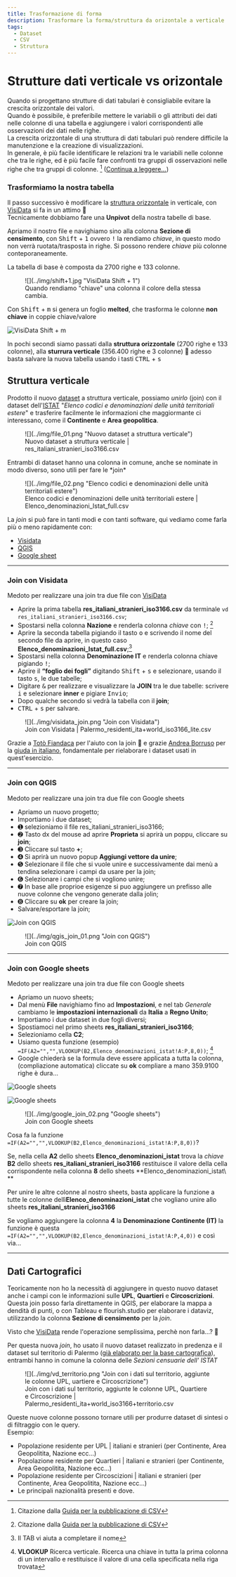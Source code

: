 ```yaml
---
title: Trasformazione di forma
description: Trasformare la forma/struttura da orizontale a verticale
tags:
  - Dataset
  - CSV
  - Struttura
---
```


# Strutture dati verticale vs orizontale
Quando si progettano strutture di dati tabulari è consigliabile evitare la crescita orizzontale dei valori. <br>
Quando è possibile, è preferibile mettere le variabili o gli attributi dei dati nelle colonne di una tabella e aggiungere i valori corrispondenti alle osservazioni dei dati nelle righe.<br>
La crescita orizzontale di una struttura di dati tabulari può rendere difficile la manutenzione e la creazione di visualizzazioni. <br>
In generale, è più facile identificare le relazioni tra le variabili nelle colonne che tra le righe, ed è più facile fare confronti tra gruppi di osservazioni nelle righe che tra gruppi di colonne. [^1] ([Continua a leggere...](https://ondata.github.io/guidaPraticaPubblicazioneCSV/guida/linee_guida_pubblicazione/P04_strutture_dati_verticale_orizzontale/))

[^1]: Citazione dalla [Guida per la pubblicazione di CSV](https://ondata.github.io/guidaPraticaPubblicazioneCSV/guida/linee_guida_pubblicazione/P04_strutture_dati_verticale_orizzontale/)

### Trasformiamo la nostra tabella
Il passo successivo è modificare la [struttura orizzontale](https://ondata.github.io/guidaPraticaPubblicazioneCSV/guida/linee_guida_pubblicazione/P04_strutture_dati_verticale_orizzontale/) in verticale, con [VisiData](https://www.visidata.org/) si fa in un attimo 🙂 <br>
Tecnicamente dobbiamo fare una **Unpivot** della nostra tabelle di base. 

Apriamo il nostro file e navighiamo sino alla colonna **Sezione di censimento**, con <kbd>Shift</kbd> + <kbd>1</kbd> ovvero <kbd>!</kbd> la rendiamo *chiave*, in questo modo non verrà ruotata/trasposta in righe. Si possono rendere *chiave* più colonne conteporaneamente. <br> 

La tabella di base è composta da 2700 righe e 133 colonne.

<figure markdown>
![](../img/shift+1.jpg "VisiData Shift + 1")
  <figcaption>Quando rendiamo "chiave" una colonna il colore della stessa cambia.</figcaption>
</figure>

Con <kbd>Shift</kbd> + <kbd>m</kbd> si genera un foglio **melted**, che trasforma le colonne **non chiave** in coppie chiave/valore

![](../img/shift+m.jpg "VisiData Shift + m")

In pochi secondi siamo passati dalla **struttura orizzontale** (2700 righe e 133 colonne), alla **sturrura verticale** (356.400 righe e 3 colonne) 🙂 adesso basta salvare la nuova tabella usando i tasti <kbd>CTRL</kbd> + <kbd>s</kbd>

## Struttura verticale
Prodotto il nuovo [dataset](../../dati/rielaborazione/#struttura-verticale) a struttura verticale, possiamo *unirlo* (join) con il dataset dell'[ISTAT](https://www.istat.it/it/archivio/6747) "*Elenco codici e denominazioni delle unità territoriali estere*" e trasferire facilmente le informazioni che maggiormante ci interessano, come il **Continente** e **Area geopolitica**.

<figure markdown>
  ![](../img/file_01.png "Nuovo dataset a struttura verticale")
  <figcaption>Nuovo dataset a struttura verticale | res_italiani_stranieri_iso3166.csv</figcaption>
</figure>
Entrambi di dataset hanno una colonna in comune, anche se nominate in modo diverso, sono utili per fare le *join*
<figure markdown>
  ![](../img/file_02.png "Elenco codici e denominazioni delle unità territoriali estere")
  <figcaption>Elenco codici e denominazioni delle unità territoriali estere | Elenco_denominazioni_Istat_full.csv</figcaption>
</figure>

La *join* si può fare in tanti modi e con tanti software, qui vediamo come farla più o meno rapidamente con:

- [Visidata](#join-con-visidata "Join con Visidata")
- [QGIS](#join-con-qgis "Join con QGIS")
- [Google sheet](#join-con-google-sheets "Join con Google sheets")

---

### Join con Visidata

Medoto per realizzare una join tra due file con [VisiData](https://www.visidata.org/)

- Aprire la prima tabella **res_italiani_stranieri_iso3166.csv** da terminale `vd res_italiani_stranieri_iso3166.csv`;
- Spostarsi nella colonna **Nazione** e renderla colonna *chiave* con <kbd>!</kbd>; [^1]
- Aprire la seconda tabella pigiando il tasto <kbd>o</kbd> e scrivendo il nome del secondo file da aprire, in questo caso **Elenco_denominazioni_Istat_full.csv**;[^2]
- Spostarsi nella colonna **Denominazione IT** e renderla colonna chiave pigiando <kbd>!</kbd>;
- Aprire il **“foglio dei fogli”** digitando <kbd>Shift</kbd> + <kbd>s</kbd> e selezionare, usando il tasto <kbd>s</kbd>, le due tabelle;
- Digitare <kbd>&</kbd> per realizzare e visualizzare la **JOIN** tra le due tabelle: scrivere <kbd>i</kbd> e selezionare **inner** e pigiare <kbd>Invio</kbd>;
- Dopo qualche secondo si vedrà la tabella con il **join**; 
- <kbd>CTRL</kbd> + <kbd>s</kbd> per salvare. 

[^1]: La JOIN in VisiData viene fatto tra colonne chiave
[^2]: Il TAB vi aiuta a completare il nome

<figure markdown>
![](../img/visidata_join.png "Join con Visidata")
    <figcaption>Join con Visidata | Palermo_residenti_ita+world_iso3166_lite.csv</figcaption>
</figure>

Grazie a [Totò Fiandaca](https://twitter.com/totofiandaca) per l'aiuto con la join  🙂 e grazie [Andrea Borruso](https://twitter.com/aborruso) per la [giuda in italiano](https://ondata.github.io/guidaVisiData/), fondamentale per rielaborare i dataset usati in quest'esercizio.

---

### Join con QGIS

Medoto per realizzare una join tra due file con Google sheets

- Apriamo un nuovo progetto;
- Importiamo i due dataset;
- ➊ selezioniamo il file res_italiani_stranieri_iso3166;
- ➋ Tasto dx del mouse ad aprire **Proprieta** si aprirà un poppu, cliccare su **join**; 
- ➌ Cliccare sul tasto **+**; 
- ➍ Si aprirà un nuovo popup **Aggiungi vettore da unire**; 
- ➎ Selezionare il file che si vuole unire e successivamente dai menù a tendina selezionare i campi da usare per la join;
- ➏ Selezionare i campi che si vogliono unire;
- ➐ In base alle proprioe esigenze si puo aggiungere un prefisso alle nuove colonne che vengono generate dalla jolin; 
- ➑ Cliccare su **ok** per creare la join;
- Salvare/esportare la join; 

![](../img/qgis_join.png "Join con QGIS")

<figure markdown>
  ![](../img/qgis_join_01.png "Join con QGIS")
    <figcaption>Join con QGIS</figcaption>
</figure>

---

### Join con Google sheets

Medoto per realizzare una join tra due file con Google sheets

- Apriamo un nuovo sheets;
- Dal menù **File** navighiamo fino ad **Impostazioni**, e nel tab *Generale* cambiamo le **impostazioni internazionali** da **Italia** a **Regno Unito**;
- Importiamo i due dataset in due fogli diversi;
- Spostiamoci nel primo sheets **res_italiani_stranieri_iso3166**;
- Selezioniamo cella **C2**;
- Usiamo questa funzione (esempio) `=IF(A2="","",VLOOKUP(B2,Elenco_denominazioni_istat!A:P,8,0))`; [^3]
- Google chiederà se la formula deve essere applicata a tutta la colonna, (compliazione automatica) cliccate su **ok** compliare a mano 359.9100 righe è dura...

[^3]: **VLOOKUP** Ricerca verticale. Ricerca una chiave in tutta la prima colonna di un intervallo e restituisce il valore di una cella specificata nella riga trovata

![](../img/google_join_01.png "Google sheets")

![](../img/google_join_03.png "Google sheets")


<figure markdown>
  ![](../img/google_join_02.png "Google sheets")
  <figcaption>Join con Google sheets</figcaption>
</figure>

Cosa fa la funzione `=IF(A2="","",VLOOKUP(B2,Elenco_denominazioni_istat!A:P,8,0))`?

Se, nella cella **A2** dello sheets **Elenco_denominazioni_istat** trova la *chiave* **B2** dello sheets **res_italiani_stranieri_iso3166** restituisce il valore della cella corrispondente nella colonna **8** dello sheets **Elenco_denominazioni_istat\	**

Per unire le altre colonne al nostro sheets, basta applicare la funzione a tutte le colonne dellì**Elenco_denominazioni_istat** che vogliano unire allo sheets **res_italiani_stranieri_iso3166**

Se vogliamo aggiungere la colonna **4** la **Denominazione Continente (IT)** la funzione è questa `=IF(A2="","",VLOOKUP(B2,Elenco_denominazioni_istat!A:P,4,0))` e così via...

---

## Dati Cartografici
Teoricamente non ho la necessità di aggiungere in questo nuovo dataset anche i campi con le informazioni sulle **UPL**, **Quartieri** e **Circoscrizioni**. Questa join posso farla direttamente in QGIS, per elaborare la mappa a dendità di punti, o con Tableau e flourish.studio per elaborare i dataviz, utilizzando la colonna **Sezione di censimento** per la *join*.

Visto che [VisiData](https://www.visidata.org/) rende l'operazione semplissima, perchè non farla...? 🙂

Per questa nuova *join*, ho usato il nuovo dataset realizzato in predenza e il dataset sul territorio di Palermo ([già elaborato per la base cartografica](https://coseerobe.gbvitrano.it/circoscrizioni-palermo-censimento-istat-2011.html)), entrambi hanno in comune la colonna delle *Sezioni censuarie dell' ISTAT*

<figure markdown>
  ![](../img/vd_territorio.png "Join con i dati sul territorio, aggiunte le colonne UPL, uartiere e Circoscrizione")
  <figcaption>Join con i dati sul territorio, aggiunte le colonne UPL, Quartiere e Circoscrizione | Palermo_residenti_ita+world_iso3166+territorio.csv</figcaption>
</figure>

Queste nuove colonne possono tornare utili per produrre dataset di sintesi o di filtraggio con le query. <br>
Esempio:

- Popolazione residente per UPL | italiani e stranieri (per Continente, Area Geopolitita, Nazione ecc...)
- Popolazione residente per Quartieri | italiani e stranieri (per Continente, Area Geopolitita, Nazione ecc...)
- Popolazione residente per Circoscizioni | italiani e stranieri (per Continente, Area Geopolitita, Nazione ecc...)
- Le principali nazionalità presenti e dove.